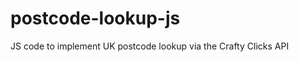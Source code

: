 postcode-lookup-js
==================

JS code to implement UK postcode lookup via the Crafty Clicks API
